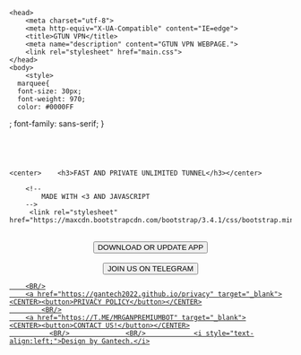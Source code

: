 
<html>
    
    <head>
        <meta charset="utf-8">
        <meta http-equiv="X-UA-Compatible" content="IE=edge">
        <title>GTUN VPN</title>
        <meta name="description" content="GTUN VPN WEBPAGE.">
        <link rel="stylesheet" href="main.css">
    </head>
    <body>
        <style>
      marquee{
      font-size: 30px;
      font-weight: 970;
      color: #0000FF
;
      font-family: sans-serif;
      }
    </style>
        <marquee>  <center>  <h3>WELCOME TO GTUN VPN OFFICIAL WEBSITE</h3> </center></marquee>
       
    <center>    <h3>FAST AND PRIVATE UNLIMITED TUNNEL</h3></center>
        
        <!--
            MADE WITH <3 AND JAVASCRIPT
        -->
         <link rel="stylesheet" href="https://maxcdn.bootstrapcdn.com/bootstrap/3.4.1/css/bootstrap.min.css">
  <script src="https://ajax.googleapis.com/ajax/libs/jquery/3.5.1/jquery.min.js"></script>
  <script src="https://maxcdn.bootstrapcdn.com/bootstrap/3.4.1/js/bootstrap.min.js"></script>


<BR/>
    <a href="https://play.google.com/store/apps/details?id=com.gtun.vpn" target="_blank">
  
 <CENTER> <button type="button" class="btn btn-primary">DOWNLOAD OR UPDATE APP</button></CENTER>
<BR/>
        <a href="https://T.ME/GANTECHS" target="_blank">
	<CENTER><button>JOIN US ON TELEGRAM</button></CENTER>
            
		<BR/>
        <a href="https://gantech2022.github.io/privacy" target="_blank">
	<CENTER><button>PRIVACY POLICY</button></CENTER>
		    <BR/>
        <a href="https://T.ME/MRGANPREMIUMBOT" target="_blank">
	<CENTER><button>CONTACT US!</button></CENTER>
              <BR/>              <BR/>            <i style="text-align:left;">Design by Gantech.</i>
          
        
